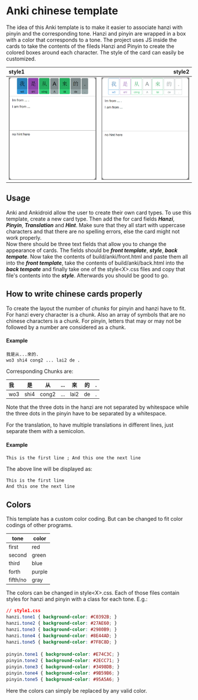 # Anki chinese template

The idea of this Anki template is to make it easier to associate hanzi with pinyin and the corresponding tone.
Hanzi and pinyin are wrapped in a box with a color that corresponds to a tone. The project uses JS inside the cards to take the contents of the fileds Hanzi and Pinyin to create the colored boxes around each character. The style of the card can easily be customized.

style1 | style2
:------|------:
![Mesh Instancing](github/style1.PNG) | ![Mesh Instancing](github/style2.PNG)

## Usage

Anki and Ankidroid allow the user to create their own card types. To use this template, create a new card type. Then add the for card fields ***Hanzi***, ***Pinyin***, ***Translation*** and ***Hint***. Make sure that they all start with uppercase characters and that there are no spelling errors, else the card might not work properly.  
Now there should be three text fields that allow you to change the appearance of cards. The fields should be ***front template***, ***style***, ***back tempate***. Now take the contents of build/anki/front.html and paste them all into the ***front template***, take the contents of build/anki/back.html into the ***back tempate*** and finally take one of the style\<X\>.css files and copy that file's contents into the ***style***. Afterwards you should be good to go.

## How to write chinese cards properly

To create the layout the number of *chunks* for pinyin and hanzi have to fit. For hanzi every character is a chunk. Also an array of symbols that are no chinese characters is a chunk. For pinyin, letters that may or may not be followed by a number are considered as a chunk.

#### Example
```
我是从...來的.
wo3 shi4 cong2 ... lai2 de .
```
Corresponding Chunks are:

我 | 是 | 从 | ... | 來 | 的 | .
:--|----|----|-----|----|----|--:
wo3 | shi4 | cong2 | ... | lai2 | de | .

Note that the three dots in the hanzi are not separated by whitespace while the three dots in the pinyin have to be separated by a whitespace.

For the translation, to have multiple translations in different lines, just separate them with a semicolon.

#### Example
```
This is the first line ; And this one the next line
```
The above line will be displayed as:
```
This is the first line
And this one the next line
```

## Colors

This template has a custom color coding. But can be changed to fit color codings of other programs.

| tone 		| color 	|
|-----------|-----------|
| first  	| red 		|
| second 	| green 	|
| third 	| blue 		|
| forth 	| purple 	|
| fifth/no 	| gray 		|

The colors can be changed in style\<X\>.css. Each of those files contain styles for hanzi and pinyin with a class for each tone. E.g.:
```css
// style1.css
hanzi.tone1 { background-color: #C0392B; }
hanzi.tone2 { background-color: #27AE60; }
hanzi.tone3 { background-color: #2980B9; }
hanzi.tone4 { background-color: #8E44AD; }
hanzi.tone5 { background-color: #7F8C8D; }

pinyin.tone1 { background-color: #E74C3C; }
pinyin.tone2 { background-color: #2ECC71; }
pinyin.tone3 { background-color: #3498DB; }
pinyin.tone4 { background-color: #9B59B6; }
pinyin.tone5 { background-color: #95A5A6; }
```
Here the colors can simply be replaced by any valid color.